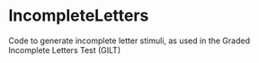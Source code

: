 # IncompleteLetters
 Code to generate incomplete letter stimuli, as used in the Graded Incomplete Letters Test (GILT)

